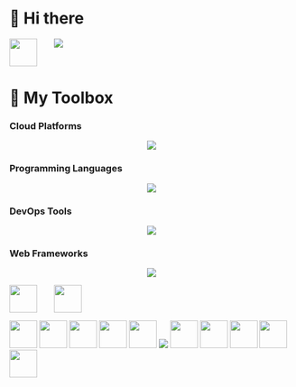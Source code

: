 <!--
**kuanchoulai10/kuanchoulai10** is a ✨ _special_ ✨ repository because its `README.md` (this file) appears on your GitHub profile.

Here are some ideas to get you started:

- 🔭 I’m currently working on ...
- 🌱 I’m currently learning ...
- 👯 I’m looking to collaborate on ...
- 🤔 I’m looking for help with ...
- 💬 Ask me about ...
- 📫 How to reach me: ...
- 😄 Pronouns: ...
- ⚡ Fun fact: ...
-->

# 👋 Hi there 

<p align="center">
  <div style="display: flex; gap: 30px;">
    <img src="https://cdn.jsdelivr.net/gh/devicons/devicon@latest/icons/linkedin/linkedin-original.svg"  width="49" height="49"/>
    <img src="https://skillicons.dev/icons?i=instagram"/>
  </div>
</p>




# 🧰 My Toolbox

### Cloud Platforms

<p align="center">
  <a href="https://kcl10.com">
    <img src="https://skillicons.dev/icons?i=aws,gcp"/>
  </a>
</p>

### Programming Languages

<p align="center">
  <a href="https://kcl10.com">
    <img src="https://skillicons.dev/icons?i=py,java,scala,bash"/>
  </a>
</p>

### DevOps Tools

<p align="center">
  <a href="https://kcl10.com">
    <img src="https://skillicons.dev/icons?i=docker,kubernetes,terraform,githubactions"/>
  </a>
</p>

### Web Frameworks

<p align="center">
  <a href="https://kcl10.com">
    <img src="https://skillicons.dev/icons?i=fastapi,flask"/>
  </a>
</p>

<p align="center">
  <div style="display: flex; gap: 30px;">
    <img src="https://cdn.jsdelivr.net/gh/devicons/devicon@latest/icons/apachespark/apachespark-original.svg" width="49" height="49"/>
    <img src="https://cdn.jsdelivr.net/gh/devicons/devicon@latest/icons/scikitlearn/scikitlearn-original.svg" width="49" height="49"/>
  </div>
</p>

<img src="https://cdn.jsdelivr.net/gh/devicons/devicon@latest/icons/numpy/numpy-original.svg"  width="49" height="49"/>
<img src="https://cdn.jsdelivr.net/gh/devicons/devicon@latest/icons/pytest/pytest-original.svg" width="49" height="49"/>
<img src="https://cdn.jsdelivr.net/gh/devicons/devicon@latest/icons/jupyter/jupyter-original-wordmark.svg"  width="49" height="49"/>
<img src="https://cdn.jsdelivr.net/gh/devicons/devicon@latest/icons/apacheairflow/apacheairflow-original.svg"  width="49" height="49"/>
<img src="https://cdn.jsdelivr.net/gh/devicons/devicon@latest/icons/vscode/vscode-original.svg"  width="49" height="49"/>
<img src="https://skillicons.dev/icons?i=kafka"/>
<img src="https://cdn.jsdelivr.net/gh/devicons/devicon@latest/icons/grpc/grpc-original.svg"  width="49" height="49"/>

<img src="https://cdn.jsdelivr.net/gh/devicons/devicon@latest/icons/streamlit/streamlit-original.svg"  width="49" height="49"/>

<img src="https://cdn.jsdelivr.net/gh/devicons/devicon@latest/icons/redis/redis-original.svg"  width="49" height="49"/>
<img src="https://cdn.jsdelivr.net/gh/devicons/devicon@latest/icons/postgresql/postgresql-plain.svg"  width="49" height="49"/>
<img src="https://cdn.jsdelivr.net/gh/devicons/devicon@latest/icons/mysql/mysql-original.svg"  width="49" height="49"/>
